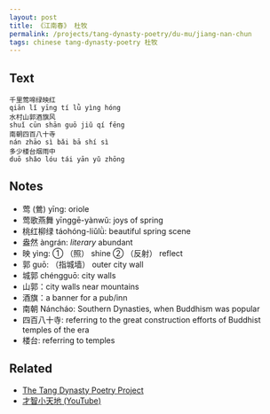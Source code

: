 ```yaml
---
layout: post
title: 《江南春》 杜牧
permalink: /projects/tang-dynasty-poetry/du-mu/jiang-nan-chun
tags: chinese tang-dynasty-poetry 杜牧
---
```


## Text

```
千里莺啼绿映红
qiān lǐ yīng tí lǜ yìng hóng
水村山郭酒旗风
shuǐ cūn shān guō jiǔ qí fēng
南朝四百八十寺
nán zhāo sì bǎi bā shí sì
多少楼台烟雨中
duō shǎo lóu tái yān yǔ zhōng
```

## Notes

* 莺 (鶯) yīnɡ: oriole
* 莺歌燕舞 yīnɡɡē-yànwǔ: joys of spring
* 桃红柳绿 táohónɡ-liǔlǜ: beautiful spring scene
* 盎然 ànɡrán: *literary* abundant
* 映 yìnɡ: ① （照） shine ② （反射） reflect
* 郭 ɡuō: （指城墙） outer city wall
* 城郭 chénɡɡuō: city walls
* 山郭：city walls near mountains
* 酒旗：a banner for a pub/inn
* 南朝 Náncháo: Southern Dynasties, when Buddhism was popular
* 四百八十寺: referring to the great construction efforts of Buddhist temples of the era
* 楼台: referring to temples

## Related

* [The Tang Dynasty Poetry Project](/projects/tang-dynasty-poetry-project)
* [才智小天地 (YouTube)](https://youtu.be/iJXbXkmOaW0)

